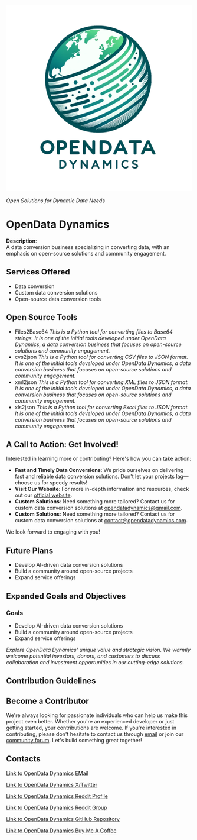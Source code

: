 ![OpenData Dynamics Logo](Assets/Images/logo.png)

*Open Solutions for Dynamic Data Needs*

# OpenData Dynamics

**Description**:  
A data conversion business specializing in converting data, with an emphasis on open-source solutions and community engagement.

## Services Offered

- Data conversion
- Custom data conversion solutions
- Open-source data conversion tools

## Open Source Tools
- Files2Base64 *This is a Python tool for converting files to Base64 strings. It is one of the initial tools developed under OpenData Dynamics, a data conversion business that focuses on open-source solutions and community engagement.*
- cvs2json *This is a Python tool for converting CSV files to JSON format. It is one of the initial tools developed under OpenData Dynamics, a data conversion business that focuses on open-source solutions and community engagement.*
- xml2json *This is a Python tool for converting XML files to JSON format. It is one of the initial tools developed under OpenData Dynamics, a data conversion business that focuses on open-source solutions and community engagement.*
- xls2json *This is a Python tool for converting Excel files to JSON format. It is one of the initial tools developed under OpenData Dynamics, a data conversion business that focuses on open-source solutions and community engagement.*

## A Call to Action: Get Involved!
Interested in learning more or contributing? Here's how you can take action:

- **Fast and Timely Data Conversions**: We pride ourselves on delivering fast and reliable data conversion solutions. Don't let your projects lag—choose us for speedy results!
- **Visit Our Website**: For more in-depth information and resources, check out our [official website](https://github.com/OpenDataDyn/OpenData-Dynamics).
- **Custom Solutions**: Need something more tailored? Contact us for custom data conversion solutions at [opendatadynamics@gmail.com](mailto:opendatadynamics@gmail.com).
- **Custom Solutions**: Need something more tailored? Contact us for custom data conversion solutions at [contact@opendatadynamics.com](https://github.com/OpenDataDyn/OpenData-Dynamics).

We look forward to engaging with you!


## Future Plans

- Develop AI-driven data conversion solutions
- Build a community around open-source projects
- Expand service offerings

## Expanded Goals and Objectives

### Goals

- Develop AI-driven data conversion solutions
- Build a community around open-source projects
- Expand service offerings

*Explore OpenData Dynamics' unique value and strategic vision. We warmly welcome potential investors, donors, and customers to discuss collaboration and investment opportunities in our cutting-edge solutions.*

## Contribution Guidelines

## Become a Contributor

We're always looking for passionate individuals who can help us make this project even better. Whether you're an experienced developer or just getting started, your contributions are welcome. If you're interested in contributing, please don't hesitate to contact us through [email](mailto:opendatadynamics@gmail.com) or join our [community forum](https://github.com/OpenDataDyn/OpenData-Dynamics/discussions). Let's build something great together!


## Contacts

[Link to OpenData Dynamics EMail](mailto:opendatadynamics@gmail.com)

[Link to OpenData Dynamics X/Twitter](https://twitter.com/OpenDataDyn)

[Link to OpenData Dynamics Reddit Profile](https://www.reddit.com/user/OpenDataDynamics)

[Link to OpenData Dynamics Reddit Group](https://www.reddit.com/r/OpenDataDynamics)

[Link to OpenData Dynamics GitHub Repository](https://github.com/TheCompAce/OpenData-Dynamics)

[Link to OpenData Dynamics Buy Me A Coffee](https://www.buymeacoffee.com/opendatadyn)

